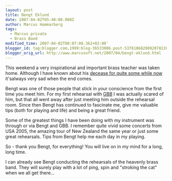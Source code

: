 ```yaml
---
layout: post
title: Bengt Eklund
date: 2007-04-02T05:40:00.000Z
author: Marcus Hammarberg
tags:
  - Marcus private
  - Brass Band
modified_time: 2007-04-02T08:07:08.362+02:00'
blogger_id: tag:blogger.com,1999:blog-36533086.post-5378186820892078226
blogger_orig_url: http://www.marcusoft.net/2007/04/bengt-eklund.html
---
```


This weekend a very inspirational and important brass teacher was taken home. Although I have known about his [decease for quite some while now](http://marcushammarberg.blogspot.com/2006/11/cancer.html) it'salways very sad when the end comes.

Bengt was one of those people that stick in your conscience from the first time you meet him. For my first rehearsal with [GBB](http://www.goteborgbrassband.org.se/) I was actually scared of him, but that all went away after just meeting him outside the rehearsal room. Since then Bengt has continued to fascinate me, give me valuable tips (both for playing and life) and being a great friend.

Some of the greatest things I have been doing with my instrument was through or via Bengt and GBB. I remember quite vivid some concerts from USA 2005, the amazing tour of New Zealand the same year or just some great rehearsals. Tips from Bengt help me each day in my playing.

So - thank you Bengt, for everything! You will live on in my mind for a long, long time.

I can already see Bengt conducting the rehearsals of the heavenly brass band. They will surely play with a lot of ping, spin and "stroking the cat" when we all get there...
